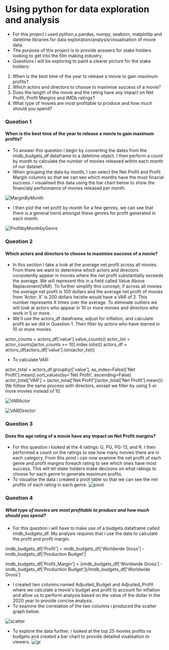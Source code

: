 # Using python for data exploration and analysis

* For this project i used python,s pandas, numpy, seaborn, matplotlip and datetime libraries for data exploration/analysis/visualisation of movie data.
* The purpose of this project is to provide answers for stake holders looking to get into the film making industry.
* Questions i will be exploring to paint a clearer picture for the stake holders:
1. When is the best time of the year to release a movie to gain maximum profits?
2. Which actors and directors to choose to maximise success of a movie?
3. Does the length of the movie and the rating have any impact on Net Profit, Profit Margins and IMDb ratings?
4. What type of movies are most profitable to produce and how much should you spend?

### Question 1
#### When is the best time of the year to release a movie to gain maximum profits?

* To answer this question i begin by converting the dates from the imdb_budgets_df dataframe to a datetime object. I then perform a count by month to calculate the number of movies released within each month of our dataset.
* When grouping the data by month, I can select the Net Profit and Profit Margin columns so that we can see which months have the most finacial success. I visualised this data using the bar chart below to show the financialy performance of movies released per month.

![MarginByMonth](https://user-images.githubusercontent.com/33176824/204342548-63eaa39e-8609-4a62-a841-93abc9894e2a.png)

* I then plot the net profit by month for a few genres, we can see that there is a general trend amongst these genres for profit generated in each month.

![ProfitbyMonthbyGenre](https://user-images.githubusercontent.com/33176824/204342662-32db3c1c-548c-404a-9685-1577bbf6cb1b.png)



### Question 2
#### Which actors and directors to choose to maximise success of a movie?
* In this section I take a look at the average net profit across all movies. From there we want to determine which actors and directors consistently appear in movies where the net profit substantially exceeds the average. We will represent this in a field called Value Above Replacement(VAR). To further simplify this concept; if across all movies the average net profit is 100 dollars and the average net profit of movies from 'Actor: X' is 200 dollars he/she would have a VAR of 2. This number represents X times over the average. To eliminate outliers we will look at actors who appear in 10 or more movies and directors who work in 5 or more.
* We'll use the actors_df dataframe, adjust for inflation, and calculate profit as we did in Question 1. Then filter by actors who have starred in 10 or more movies.

actor_counts = actors_df['value'].value_counts()
actor_list = actor_counts[actor_counts >= 10].index.tolist()
actors_df = actors_df[actors_df['value'].isin(actor_list)]

* To calculate VAR:

actor_total = actors_df.groupby(['value'],  as_index=False)['Net Profit'].mean().sort_values(by='Net Profit', ascending=False)
actor_total['VAR'] = (actor_total['Net Profit']/actor_total['Net Profit'].mean())
We follow the same process with directors, except we filter by using 5 or more movies instead of 10.

![VARActor](https://user-images.githubusercontent.com/33176824/204340039-cf84feaf-507d-4a10-b67c-d83f6e5700c6.png)

![VARDirector](https://user-images.githubusercontent.com/33176824/204340023-aeba34bd-04f6-40db-bbfe-20bf524a990b.png)



### Question 3
#### Does the age rating of a movie have any impact on Net Profit margins?
* For this question i looked at the 4 ratings: G, PG, PG-13, and R. I then performed a count on the ratings to see how many movies there are in each category. From this point i can now examine the net profit of each genre and profit margins foreach rating to see which ones have most success. This will let stake holders make decisons on what ratings to choose for each genre to generate maximum profits. 
* To visualise the data i created a pivot table so that we can see the net profits of each rating in each genre.
![pivot](https://user-images.githubusercontent.com/33176824/204331446-2c92d0bd-bec2-41cd-a9e0-c454a73ae6ae.png)

### Question 4
##### What type of movies are most profitable to produce and how much should you spend?

* For this question i will have to  make use of a budgets dataframe called imdb_budgets_df. My analysis requires that i use the data to calculate the profit and profit margin.

imdb_budgets_df['Profit'] = imdb_budgets_df['Worldwide Gross'] - imdb_budgets_df['Production Budget']

imdb_budgets_df['Profit_Margin'] = (imdb_budgets_df['Worldwide Gross'] - 
                                    imdb_budgets_df['Production Budget'])/imdb_budgets_df['Worldwide Gross']
                                    
* I created two columns named Adjusted_Budget and Adjusted_Profit where we calculate a movie's budget and profit to account for inflation and allow us to perform analysis based on the value of the dollar in the 2020 year to provide concise analysis.
* To examine the correlation of the two columns i produced the scatter graph below.                                    
                                    
![scatter](https://user-images.githubusercontent.com/33176824/204325832-57e20328-6163-4212-a8a9-80183501f5ee.JPG)

* To explore the data further, i looked at the top 25 movies profits vs budgets and created a bar chart to provide detailed visalisation to viewers.
![gr](https://user-images.githubusercontent.com/33176824/204327992-0ba5ebde-29e0-4c48-9783-28180be79ab1.png)
